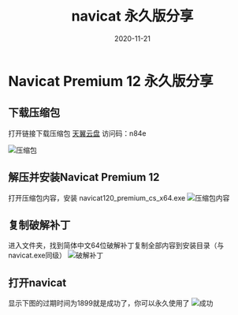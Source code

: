 ﻿---
title: navicat 永久版分享
date: 2020-11-21
tags:
 - 工具分享
categories: 
 - 资源分享
---
# Navicat Premium 12 永久版分享
## 下载压缩包
打开链接下载压缩包 [天翼云盘](https://cloud.189.cn/t/zmuaYzQ73qUr) 访问码：n84e

![压缩包](https://preview.cloud.189.cn/image/imageAction?param=5FF41B9F3052BD6CF48F7322A0F7B2153E961FE50180F6BA99B85F39EB76C429F931F8FFF9B530A01066F332C338C24BF108AA478604219713C7810D8A8527163F080E869555D753772B2E5BA9686B7960DF76176B36FFF2B219DEBD "压缩包")

## 解压并安装Navicat Premium 12
打开压缩包内容，安装 navicat120_premium_cs_x64.exe
![压缩包内容](https://preview.cloud.189.cn/image/imageAction?param=CE00497BE8DF8552A64F50B53482CF0FB66C3146EC820993D26E7E86DD36814BC287406C5FD2EE5A5084B8A9EB7B2C4DB7B1F119D0195600D6FCB1DC40E7E360C98688327E115EB74CF1F06379495E4883D7E93B66A94CE639437D3C "压缩包内容")
## 复制破解补丁
进入文件夹，找到简体中文64位破解补丁复制全部内容到安装目录（与navicat.exe同级）
![破解补丁](https://preview.cloud.189.cn/image/imageAction?param=8D92AA5E5105CA9C18EEE295A3BD08A7034630EA963588EC72A8A253DEB25368D5D9D92DDB137D6776D515C72265C7FDA825516448D2F00145D5F2369651CA0A63A709A3A65086685EA4BBF8781491A305ACED3F7909B294D7734D68 "破解补丁")
## 打开navicat
显示下图的过期时间为1899就是成功了，你可以永久使用了
![成功](https://preview.cloud.189.cn/image/imageAction?param=D62AF0FBA29D1E4A0796555999C7BCFF5E37BBAEB0DA9E452DE0A5FC1571A6AF23F5641369B90FBD58175A41DE96332896FF38D66727C55B4FF806E094638AE157F5DC946D924DC27CFDBECDC3F138D4451E38117545CA8B957FCA6C "成功")
